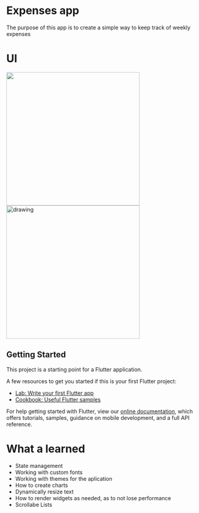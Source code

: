 # Expenses app

The purpose of this app is to create a simple way to keep track of weekly expenses 

# UI 

<img src="https://github.com/BiggeRilo/expenses-app/blob/fc2822e8c252ec849c090b23fc08396e5472d728/images/Screenshot_1634490358.png" width="350"/> <img src="https://github.com/BiggeRilo/expenses-app/blob/fc2822e8c252ec849c090b23fc08396e5472d728/images/Screenshot_1634490360.png" alt="drawing" width="350"/> 


## Getting Started

This project is a starting point for a Flutter application.

A few resources to get you started if this is your first Flutter project:

- [Lab: Write your first Flutter app](https://flutter.dev/docs/get-started/codelab)
- [Cookbook: Useful Flutter samples](https://flutter.dev/docs/cookbook)

For help getting started with Flutter, view our
[online documentation](https://flutter.dev/docs), which offers tutorials,
samples, guidance on mobile development, and a full API reference.

# What a learned 
* State management
* Working with custom fonts
* Working with themes for the aplication
* How to create charts 
* Dynamically resize text
* How to render widgets as needed, as to not lose performance 
* Scrollabe Lists
